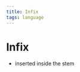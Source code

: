 ```yaml
---
title: Infix
tags: language
---
```


# Infix
- inserted inside the stem






























































